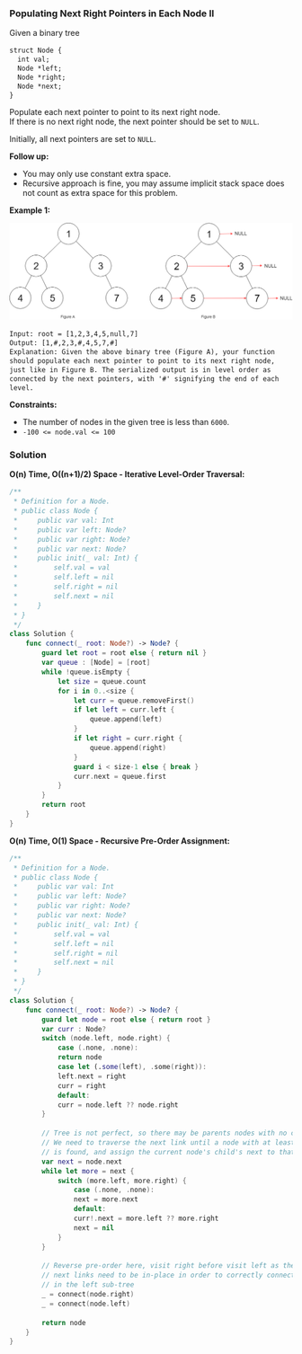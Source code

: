 
### Populating Next Right Pointers in Each Node II

Given a binary tree
```
struct Node {
  int val;
  Node *left;
  Node *right;
  Node *next;
}
```
Populate each next pointer to point to its next right node.</br> 
If there is no next right node, the next pointer should be set to `NULL`.

Initially, all next pointers are set to `NULL`.

__Follow up:__
* You may only use constant extra space.
* Recursive approach is fine, you may assume implicit stack space does not count as extra space for this problem.

__Example 1:__

![example](images/question_117.png)
```
Input: root = [1,2,3,4,5,null,7]
Output: [1,#,2,3,#,4,5,7,#]
Explanation: Given the above binary tree (Figure A), your function should populate each next pointer to point to its next right node, just like in Figure B. The serialized output is in level order as connected by the next pointers, with '#' signifying the end of each level.
```

__Constraints:__
* The number of nodes in the given tree is less than `6000`.
* `-100 <= node.val <= 100`

### Solution
__O(n) Time, O((n+1)/2) Space - Iterative Level-Order Traversal:__
```Swift
/**
 * Definition for a Node.
 * public class Node {
 *     public var val: Int
 *     public var left: Node?
 *     public var right: Node?
 *     public var next: Node?
 *     public init(_ val: Int) {
 *         self.val = val
 *         self.left = nil
 *         self.right = nil
 *         self.next = nil
 *     }
 * }
 */
class Solution {
    func connect(_ root: Node?) -> Node? {
        guard let root = root else { return nil }
        var queue : [Node] = [root]
        while !queue.isEmpty {
            let size = queue.count
            for i in 0..<size {
                let curr = queue.removeFirst()
                if let left = curr.left {
                    queue.append(left)
                }
                if let right = curr.right {
                    queue.append(right)
                }
                guard i < size-1 else { break }
                curr.next = queue.first
            }
        }
        return root
    }
}
```
__O(n) Time, O(1) Space - Recursive Pre-Order Assignment:__
```Swift
/**
 * Definition for a Node.
 * public class Node {
 *     public var val: Int
 *     public var left: Node?
 *     public var right: Node?
 *     public var next: Node?
 *     public init(_ val: Int) {
 *         self.val = val
 *         self.left = nil
 *         self.right = nil
 *         self.next = nil
 *     }
 * }
 */
class Solution {
    func connect(_ root: Node?) -> Node? {
        guard let node = root else { return root }
        var curr : Node?
        switch (node.left, node.right) {
            case (.none, .none):
            return node
            case let (.some(left), .some(right)):
            left.next = right
            curr = right
            default:
            curr = node.left ?? node.right
        }
        
        // Tree is not perfect, so there may be parents nodes with no children
        // We need to traverse the next link until a node with at least one child
        // is found, and assign the current node's child's next to that node's child
        var next = node.next
        while let more = next {
            switch (more.left, more.right) {
                case (.none, .none):
                next = more.next
                default:
                curr!.next = more.left ?? more.right
                next = nil
            }
        }

        // Reverse pre-order here, visit right before visit left as the right sub-tree
        // next links need to be in-place in order to correctly connect the next pointers
        // in the left sub-tree
        _ = connect(node.right)
        _ = connect(node.left)

        return node
    }
}
```
